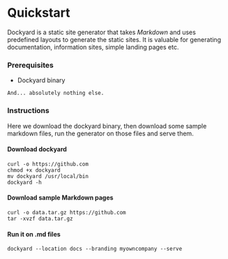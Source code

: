# Quickstart

Dockyard is a static site generator that takes *Markdown* and uses predefined layouts to generate the static sites.
It is valuable for generating documentation, information sites, simple landing pages etc.

### Prerequisites

- Dockyard binary

`And... absolutely nothing else.`



### Instructions

Here we download the dockyard binary, then download some sample markdown files, run the generator on those files and serve them. 

#### Download dockyard

```$xslt
curl -o https://github.com
chmod +x dockyard
mv dockyard /usr/local/bin
dockyard -h
```

#### Download sample Markdown pages

```
curl -o data.tar.gz https://github.com
tar -xvzf data.tar.gz
```

#### Run it on .md files

```$xslt
dockyard --location docs --branding myowncompany --serve
```
